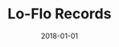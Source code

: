---
layout: site
title: "Lo-Flo Records"
date: 2018-01-01
categories: [community]
version: 1.5.0
major: 1
minor: 5
patch: 0
slug: lo-flo-records
link: http://loflorecords.com/
submitter: lpolepeddi
permalink: /sites/:slug
---
